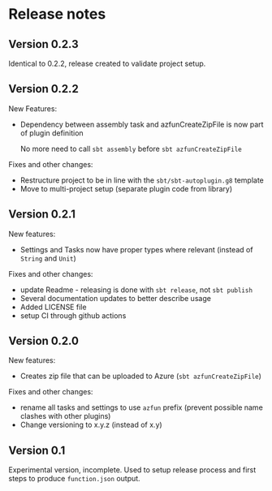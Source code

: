 # Release notes

## Version 0.2.3
Identical to 0.2.2, release created to validate project setup.

## Version 0.2.2
New Features:
* Dependency between assembly task and azfunCreateZipFile is now part of plugin definition
  
    No more need to call `sbt assembly` before `sbt azfunCreateZipFile`

Fixes and other changes:
* Restructure project to be in line with the `sbt/sbt-autoplugin.g8` template
* Move to multi-project setup (separate plugin code from library)


## Version 0.2.1
New features:
* Settings and Tasks now have proper types where relevant (instead of `String` and `Unit`)

Fixes and other changes:
* update Readme - releasing is done with `sbt release`, not `sbt publish`
* Several documentation updates to better describe usage
* Added LICENSE file
* setup CI through github actions

## Version 0.2.0
New features:
* Creates zip file that can be uploaded to Azure (`sbt azfunCreateZipFile`)

Fixes and other changes:
* rename all tasks and settings to use `azfun` prefix (prevent possible name clashes with other plugins)
* Change versioning to x.y.z (instead of x.y)

## Version 0.1
Experimental version, incomplete. Used to setup release process and first steps to produce `function.json` output.
